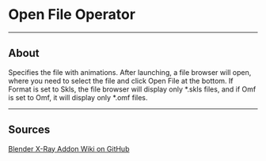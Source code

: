 # Open File Operator

___

## About

Specifies the file with animations. After launching, a file browser will open, where you need to select the file and click Open File at the bottom. If Format is set to Skls, the file browser will display only *.skls files, and if Omf is set to Omf, it will display only \*.omf files.

___

## Sources

[Blender X-Ray Addon Wiki on GitHub](https://github.com/PavelBlend/blender-xray/wiki/Panel-Motions-Browser#%D0%BE%D0%BF%D0%B5%D1%80%D0%B0%D1%82%D0%BE%D1%80-open-file)
